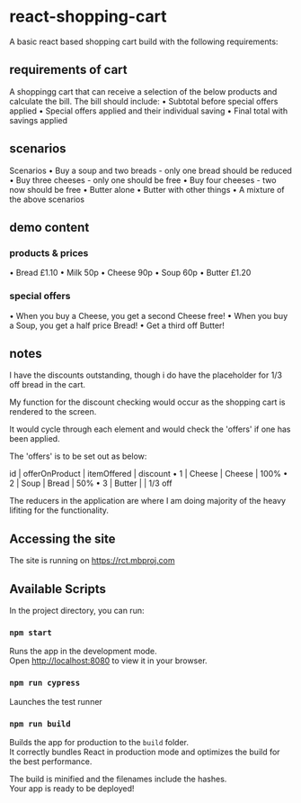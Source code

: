 # react-shopping-cart

A basic react based shopping cart build with the following requirements:

## requirements of cart

A shoppingg cart that can receive a selection of the below products and calculate the bill. The bill should include:
• Subtotal before special offers applied
• Special offers applied and their individual saving
• Final total with savings applied

## scenarios

Scenarios
• Buy a soup and two breads - only one bread should be reduced
• Buy three cheeses - only one should be free
• Buy four cheeses - two now should be free
• Butter alone
• Butter with other things
• A mixture of the above scenarios

## demo content

### products & prices

• Bread £1.10
• Milk 50p
• Cheese 90p
• Soup 60p
• Butter £1.20

### special offers

• When you buy a Cheese, you get a second Cheese free!
• When you buy a Soup, you get a half price Bread!
• Get a third off Butter!

## notes

I have the discounts outstanding, though i do have the placeholder for 1/3 off bread in the cart.

My function for the discount checking would occur as the shopping cart is rendered to the screen.

It would cycle through each element and would check the 'offers' if one has been applied.

The 'offers' is to be set out as below:

id | offerOnProduct | itemOffered | discount
• 1 | Cheese | Cheese | 100%
• 2 | Soup | Bread | 50%
• 3 | Butter | | 1/3 off

The reducers in the application are where I am doing majority of the heavy lifiting for the functionality.

## Accessing the site

The site is running on https://rct.mbproj.com

## Available Scripts

In the project directory, you can run:

### `npm start`

Runs the app in the development mode.\
Open [http://localhost:8080](http://localhost:8080) to view it in your browser.

### `npm run cypress`

Launches the test runner

### `npm run build`

Builds the app for production to the `build` folder.\
It correctly bundles React in production mode and optimizes the build for the best performance.

The build is minified and the filenames include the hashes.\
Your app is ready to be deployed!
